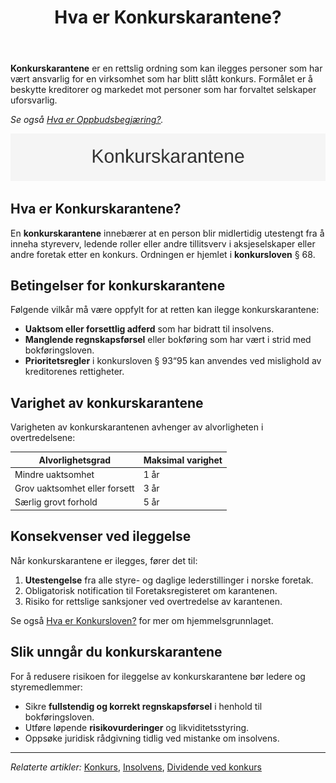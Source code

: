 ﻿---
title: "Hva er Konkurskarantene?"
seoTitle: "Konkurskarantene | Vilkår, varighet og konsekvenser"
description: "Konkurskarantene er en rettslig ordning som kan ilegges personer etter konkurs når ledelse eller styre har opptrådt klanderverdig. Denne guiden forklarer vilkår, varighet, konsekvenser og hvordan man kan redusere risikoen for karantene."
summary: "Hva konkurskarantene er, vilkår, varighet, konsekvenser og tiltak for å redusere risiko."
---

**Konkurskarantene** er en rettslig ordning som kan ilegges personer som har vært ansvarlig for en virksomhet som har blitt slått konkurs. Formålet er å beskytte kreditorer og markedet mot personer som har forvaltet selskaper uforsvarlig.

*Se også [Hva er Oppbudsbegjæring?](/blogs/regnskap/oppbudsbegjering "Hva er Oppbudsbegjæring? Guide til konkursbegjæring i norsk regnskap").*

![Konkurskarantene Oversikt](konkurskarantene-image.svg)

## Hva er Konkurskarantene?

En **konkurskarantene** innebærer at en person blir midlertidig utestengt fra å inneha styreverv, ledende roller eller andre tillitsverv i aksjeselskaper eller andre foretak etter en konkurs. Ordningen er hjemlet i **konkursloven** § 68.

## Betingelser for konkurskarantene

Følgende vilkår må være oppfylt for at retten kan ilegge konkurskarantene:

* **Uaktsom eller forsettlig adferd** som har bidratt til insolvens.
* **Manglende regnskapsførsel** eller bokføring som har vært i strid med bokføringsloven.
* **Prioritetsregler** i konkursloven § 93“95 kan anvendes ved mislighold av kreditorenes rettigheter.

## Varighet av konkurskarantene

Varigheten av konkurskarantenen avhenger av alvorligheten i overtredelsene:

| Alvorlighetsgrad            | Maksimal varighet       |
|-----------------------------|-------------------------|
| Mindre uaktsomhet           | 1 år                    |
| Grov uaktsomhet eller forsett | 3 år                  |
| Særlig grovt forhold        | 5 år                    |

## Konsekvenser ved ileggelse

Når konkurskarantene er ilegges, fører det til:

1. **Utestengelse** fra alle styre- og daglige lederstillinger i norske foretak.
2. Obligatorisk notification til Foretaksregisteret om karantenen.
3. Risiko for rettslige sanksjoner ved overtredelse av karantenen.

Se også [Hva er Konkursloven?](/blogs/regnskap/hva-er-konkursloven "Hva er Konkursloven? Oversikt og viktige bestemmelser") for mer om hjemmelsgrunnlaget.

## Slik unngår du konkurskarantene

For å redusere risikoen for ileggelse av konkurskarantene bør ledere og styremedlemmer:

* Sikre **fullstendig og korrekt regnskapsførsel** i henhold til bokføringsloven.
* Utføre løpende **risikovurderinger** og likviditetsstyring.
* Oppsøke juridisk rådgivning tidlig ved mistanke om insolvens.

---

*Relaterte artikler:* [Konkurs](/blogs/regnskap/konkurs "Hva er Konkurs? Juridiske og regnskapsmessige konsekvenser av Konkurs"), [Insolvens](/blogs/regnskap/insolvens "Hva er Insolvens? Definisjon, Årsaker og Behandling"), [Dividende ved konkurs](/blogs/regnskap/dividende-ved-konkurs "Dividende ved konkurs: Prioriteringsrekkefølge og fordeling av utbytte i konkursbo")










